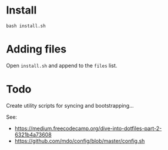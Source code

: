# Install

`bash install.sh`

# Adding files

Open `install.sh` and append to the `files` list.

# Todo

Create utility scripts for syncing and bootstrapping…

See:

- https://medium.freecodecamp.org/dive-into-dotfiles-part-2-6321b4a73608
- https://github.com/mdo/config/blob/master/config.sh
